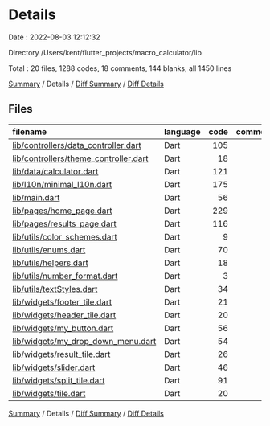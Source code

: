# Details

Date : 2022-08-03 12:12:32

Directory /Users/kent/flutter_projects/macro_calculator/lib

Total : 20 files,  1288 codes, 18 comments, 144 blanks, all 1450 lines

[Summary](results.md) / Details / [Diff Summary](diff.md) / [Diff Details](diff-details.md)

## Files
| filename | language | code | comment | blank | total |
| :--- | :--- | ---: | ---: | ---: | ---: |
| [lib/controllers/data_controller.dart](/lib/controllers/data_controller.dart) | Dart | 105 | 1 | 18 | 124 |
| [lib/controllers/theme_controller.dart](/lib/controllers/theme_controller.dart) | Dart | 18 | 0 | 4 | 22 |
| [lib/data/calculator.dart](/lib/data/calculator.dart) | Dart | 121 | 4 | 12 | 137 |
| [lib/l10n/minimal_l10n.dart](/lib/l10n/minimal_l10n.dart) | Dart | 175 | 4 | 31 | 210 |
| [lib/main.dart](/lib/main.dart) | Dart | 56 | 0 | 3 | 59 |
| [lib/pages/home_page.dart](/lib/pages/home_page.dart) | Dart | 229 | 1 | 6 | 236 |
| [lib/pages/results_page.dart](/lib/pages/results_page.dart) | Dart | 116 | 1 | 8 | 125 |
| [lib/utils/color_schemes.dart](/lib/utils/color_schemes.dart) | Dart | 9 | 0 | 3 | 12 |
| [lib/utils/enums.dart](/lib/utils/enums.dart) | Dart | 70 | 3 | 9 | 82 |
| [lib/utils/helpers.dart](/lib/utils/helpers.dart) | Dart | 18 | 0 | 6 | 24 |
| [lib/utils/number_format.dart](/lib/utils/number_format.dart) | Dart | 3 | 0 | 1 | 4 |
| [lib/utils/textStyles.dart](/lib/utils/textStyles.dart) | Dart | 34 | 0 | 8 | 42 |
| [lib/widgets/footer_tile.dart](/lib/widgets/footer_tile.dart) | Dart | 21 | 0 | 4 | 25 |
| [lib/widgets/header_tile.dart](/lib/widgets/header_tile.dart) | Dart | 20 | 0 | 3 | 23 |
| [lib/widgets/my_button.dart](/lib/widgets/my_button.dart) | Dart | 56 | 0 | 3 | 59 |
| [lib/widgets/my_drop_down_menu.dart](/lib/widgets/my_drop_down_menu.dart) | Dart | 54 | 0 | 5 | 59 |
| [lib/widgets/result_tile.dart](/lib/widgets/result_tile.dart) | Dart | 26 | 0 | 5 | 31 |
| [lib/widgets/slider.dart](/lib/widgets/slider.dart) | Dart | 46 | 4 | 4 | 54 |
| [lib/widgets/split_tile.dart](/lib/widgets/split_tile.dart) | Dart | 91 | 0 | 8 | 99 |
| [lib/widgets/tile.dart](/lib/widgets/tile.dart) | Dart | 20 | 0 | 3 | 23 |

[Summary](results.md) / Details / [Diff Summary](diff.md) / [Diff Details](diff-details.md)